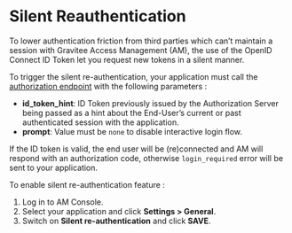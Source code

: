 # Silent Reauthentication

To lower authentication friction from third parties which can’t maintain a session with Gravitee Access Management (AM), the use of the OpenID Connect ID Token let you request new tokens in a silent manner.

To trigger the silent re-authentication, your application must call the [authorization endpoint](https://github.com/gravitee-io/gravitee-platform-docs/tree/main/docs/am/4.2/guides/auth-protocols/oauth-2.0) with the following parameters :

* **id\_token\_hint**: ID Token previously issued by the Authorization Server being passed as a hint about the End-User’s current or past authenticated session with the application.
* **prompt**: Value must be `none` to disable interactive login flow.

If the ID token is valid, the end user will be (re)connected and AM will respond with an authorization code, otherwise `login_required` error will be sent to your application.

To enable silent re-authentication feature :

1. Log in to AM Console.
2. Select your application and click **Settings > General**.
3. Switch on **Silent re-authentication** and click **SAVE**.
